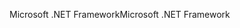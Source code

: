 <span data-ttu-id="92766-101">Microsoft .NET Framework</span><span class="sxs-lookup"><span data-stu-id="92766-101">Microsoft .NET Framework</span></span>